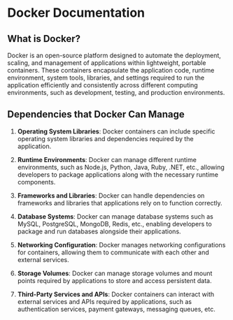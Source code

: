 # Docker Documentation

## What is Docker?

Docker is an open-source platform designed to automate the deployment, scaling, and management of applications within lightweight, portable containers. These containers encapsulate the application code, runtime environment, system tools, libraries, and settings required to run the application efficiently and consistently across different computing environments, such as development, testing, and production environments.

## Dependencies that Docker Can Manage

1. **Operating System Libraries**: Docker containers can include specific operating system libraries and dependencies required by the application.

2. **Runtime Environments**: Docker can manage different runtime environments, such as Node.js, Python, Java, Ruby, .NET, etc., allowing developers to package applications along with the necessary runtime components.

3. **Frameworks and Libraries**: Docker can handle dependencies on frameworks and libraries that applications rely on to function correctly.

4. **Database Systems**: Docker can manage database systems such as MySQL, PostgreSQL, MongoDB, Redis, etc., enabling developers to package and run databases alongside their applications.

5. **Networking Configuration**: Docker manages networking configurations for containers, allowing them to communicate with each other and external services.

6. **Storage Volumes**: Docker can manage storage volumes and mount points required by applications to store and access persistent data.

7. **Third-Party Services and APIs**: Docker containers can interact with external services and APIs required by applications, such as authentication services, payment gateways, messaging queues, etc.
